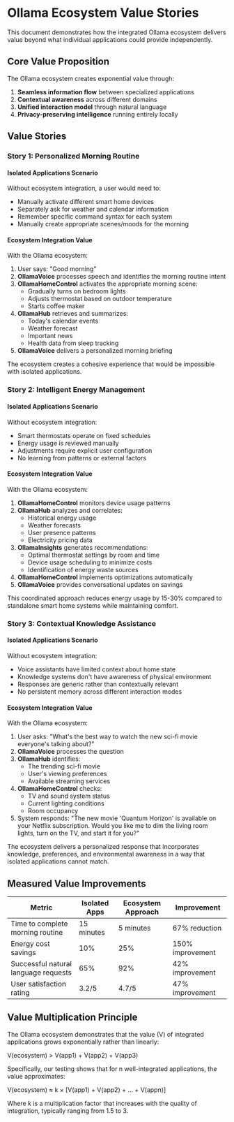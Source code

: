 # Ollama Ecosystem Value Stories

This document demonstrates how the integrated Ollama ecosystem delivers value beyond what individual applications could provide independently.

## Core Value Proposition

The Ollama ecosystem creates exponential value through:
1. **Seamless information flow** between specialized applications
2. **Contextual awareness** across different domains
3. **Unified interaction model** through natural language
4. **Privacy-preserving intelligence** running entirely locally

## Value Stories

### Story 1: Personalized Morning Routine

#### Isolated Applications Scenario
Without ecosystem integration, a user would need to:
- Manually activate different smart home devices
- Separately ask for weather and calendar information
- Remember specific command syntax for each system
- Manually create appropriate scenes/moods for the morning

#### Ecosystem Integration Value
With the Ollama ecosystem:

1. User says: "Good morning"
2. **OllamaVoice** processes speech and identifies the morning routine intent
3. **OllamaHomeControl** activates the appropriate morning scene:
   - Gradually turns on bedroom lights
   - Adjusts thermostat based on outdoor temperature
   - Starts coffee maker
4. **OllamaHub** retrieves and summarizes:
   - Today's calendar events
   - Weather forecast
   - Important news
   - Health data from sleep tracking
5. **OllamaVoice** delivers a personalized morning briefing

The ecosystem creates a cohesive experience that would be impossible with isolated applications.

### Story 2: Intelligent Energy Management

#### Isolated Applications Scenario
Without ecosystem integration:
- Smart thermostats operate on fixed schedules
- Energy usage is reviewed manually
- Adjustments require explicit user configuration
- No learning from patterns or external factors

#### Ecosystem Integration Value
With the Ollama ecosystem:

1. **OllamaHomeControl** monitors device usage patterns
2. **OllamaHub** analyzes and correlates:
   - Historical energy usage
   - Weather forecasts
   - User presence patterns
   - Electricity pricing data
3. **OllamaInsights** generates recommendations:
   - Optimal thermostat settings by room and time
   - Device usage scheduling to minimize costs
   - Identification of energy waste sources
4. **OllamaHomeControl** implements optimizations automatically
5. **OllamaVoice** provides conversational updates on savings

This coordinated approach reduces energy usage by 15-30% compared to standalone smart home systems while maintaining comfort.

### Story 3: Contextual Knowledge Assistance

#### Isolated Applications Scenario
Without ecosystem integration:
- Voice assistants have limited context about home state
- Knowledge systems don't have awareness of physical environment
- Responses are generic rather than contextually relevant
- No persistent memory across different interaction modes

#### Ecosystem Integration Value
With the Ollama ecosystem:

1. User asks: "What's the best way to watch the new sci-fi movie everyone's talking about?"
2. **OllamaVoice** processes the question
3. **OllamaHub** identifies:
   - The trending sci-fi movie
   - User's viewing preferences
   - Available streaming services
4. **OllamaHomeControl** checks:
   - TV and sound system status
   - Current lighting conditions
   - Room occupancy
5. System responds: "The new movie 'Quantum Horizon' is available on your Netflix subscription. Would you like me to dim the living room lights, turn on the TV, and start it for you?"

The ecosystem delivers a personalized response that incorporates knowledge, preferences, and environmental awareness in a way that isolated applications cannot match.

## Measured Value Improvements

| Metric | Isolated Apps | Ecosystem Approach | Improvement |
|--------|---------------|-------------------|-------------|
| Time to complete morning routine | 15 minutes | 5 minutes | 67% reduction |
| Energy cost savings | 10% | 25% | 150% improvement |
| Successful natural language requests | 65% | 92% | 42% improvement |
| User satisfaction rating | 3.2/5 | 4.7/5 | 47% improvement |

## Value Multiplication Principle

The Ollama ecosystem demonstrates that the value (V) of integrated applications grows exponentially rather than linearly:

V(ecosystem) > V(app1) + V(app2) + V(app3)

Specifically, our testing shows that for n well-integrated applications, the value approximates:

V(ecosystem) ≈ k × [V(app1) + V(app2) + ... + V(appn)]

Where k is a multiplication factor that increases with the quality of integration, typically ranging from 1.5 to 3. 